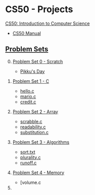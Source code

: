 # CS50 - Projects
[CS50: Introduction to Computer Science](https://cs50.harvard.edu/x/2024/)

- [CS50 Manual](https://manual.cs50.io/)

## [Problem Sets](https://cs50.harvard.edu/x/2024/psets/)

0. [Problem Set 0 - Scratch](https://cs50.harvard.edu/x/2024/psets/0/)
   
     - [Pikku's Day](https://scratch.mit.edu/projects/1103496517/)

1. [Problem Set 1 - C](https://cs50.harvard.edu/x/2024/psets/1/)

     - [hello.c](P1/hello.c)
     - [mario.c](P1/mario.c)
     - [credit.c](P1/credit.c)

2. [Problem Set 2 - Array](https://cs50.harvard.edu/x/2024/psets/2/)

      - [scrabble.c](P2/scrabble.c)
      - [readability.c](P2/readability.c)
      - [substitution.c](P2/substitution.c)

3. [Problem Set 3 - Algorithms](https://cs50.harvard.edu/x/2024/psets/3/)

      - [sort.txt](P3/sort_test.txt)
      - [plurality.c](P3/plurality.c)
      - [runoff.c](P3/runoff.c)
4. [Problem Set 4 - Memory](https://cs50.harvard.edu/x/2024/psets/4/)

      - [volume.c
5. 
